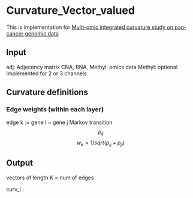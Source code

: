 # Curvature_Vector_valued
This is implementation for [Multi-omic integrated curvature study on pan-cancer genomic data](https://link.springer.com/article/10.1007/s00498-023-00360-7)

## Input 
adj: Adjecency matrix
CNA, RNA, Methyl: omics data
Methyl: optional 
Implemented for 2 or 3 channels

## Curvature definitions
### Edge weights (within each layer)
edge k := gene i ~ gene j
Markov transition $$\rho_{ij}$$
$$w_k=1/sqrt(\rho_{ij}+\rho_{ji})$$

## Output
vectors of length K = num of edges

curv_i : 
